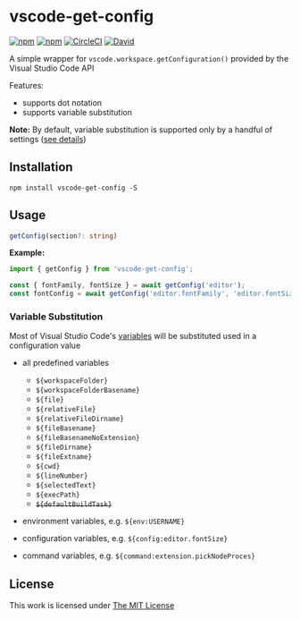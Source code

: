 # vscode-get-config

[![npm](https://flat.badgen.net/npm/license/vscode-get-config)](https://www.npmjs.org/package/vscode-get-config)
[![npm](https://flat.badgen.net/npm/v/vscode-get-config)](https://www.npmjs.org/package/vscode-get-config)
[![CircleCI](https://flat.badgen.net/circleci/github/idleberg/node-vscode-get-config)](https://circleci.com/gh/idleberg/node-vscode-get-config)
[![David](https://flat.badgen.net/david/dep/idleberg/node-vscode-get-config)](https://david-dm.org/idleberg/node-vscode-get-config)

A simple wrapper for `vscode.workspace.getConfiguration()` provided by the Visual Studio Code API

Features:

- supports dot notation
- supports variable substitution

**Note:** By default, variable substitution is supported only by a handful of settings ([see details](https://code.visualstudio.com/docs/editor/variables-reference#_is-variable-substitution-supported-in-user-and-workspace-settings))

## Installation

`npm install vscode-get-config -S`

## Usage

```ts
getConfig(section?: string)
```

**Example:**

```js
import { getConfig } from 'vscode-get-config';

const { fontFamily, fontSize } = await getConfig('editor');
const fontConfig = await getConfig('editor.fontFamily', 'editor.fontSize');
```

### Variable Substitution

Most of Visual Studio Code's [ variables](https://code.visualstudio.com/docs/editor/variables-reference) will be substituted used in a configuration value

- all predefined variables
    - `${workspaceFolder}`
    - `${workspaceFolderBasename}`
    - `${file}`
    - `${relativeFile}`
    - `${relativeFileDirname}`
    - `${fileBasename}`
    - `${fileBasenameNoExtension}`
    - `${fileDirname}`
    - `${fileExtname}`
    - `${cwd}`
    - `${lineNumber}`
    - `${selectedText}`
    - `${execPath}`
    - <strike>`${defaultBuildTask}`</strike>

- environment variables, e.g. `${env:USERNAME}`
- configuration variables, e.g. `${config:editor.fontSize}`
- command variables, e.g. `${command:extension.pickNodeProces}`

## License

This work is licensed under [The MIT License](https://opensource.org/licenses/MIT)
